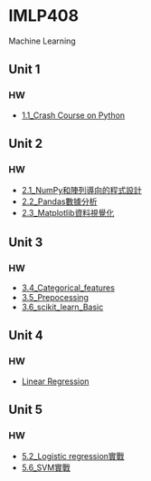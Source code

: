 # IMLP408
Machine Learning

## Unit 1
### HW <br>
* [1.1_Crash Course on Python](http://localhost:8888/notebooks/NTU_IMLP408/Unit01/Unit01_Crash%20Course%20on%20Python.ipynb)

## Unit 2
### HW
* [2.1_NumPy和陣列導向的程式設計](http://localhost:8888/notebooks/NTU_IMLP408/IMLP408/Unit02/2.1_NumPy%E5%92%8C%E9%99%A3%E5%88%97%E5%B0%8E%E5%90%91%E7%9A%84%E7%A8%8B%E5%BC%8F%E8%A8%AD%E8%A8%88.ipynb)<br>
* [2.2_Pandas數據分析](http://localhost:8888/notebooks/NTU_IMLP408/IMLP408/Unit02/2.2.2_Pandas%E6%95%B8%E6%93%9A%E5%88%86%E6%9E%90.ipynb)<br>
* [2.3_Matplotlib資料視覺化](http://localhost:8888/notebooks/NTU_IMLP408/IMLP408/Unit02/2.3.2_Matplotlib%E8%B3%87%E6%96%99%E8%A6%96%E8%A6%BA%E5%8C%96.ipynb)

## Unit 3 
### HW
* [3.4_Categorical_features](http://localhost:8888/notebooks/NTU_IMLP408/IMLP408/Unit03/4_Categorical_features_%E5%AF%A6%E6%88%B0.ipynb)<br>
* [3.5_Prepocessing](http://localhost:8888/notebooks/NTU_IMLP408/IMLP408/Unit03/5_Prepocessing_%E5%AF%A6%E6%88%B0.ipynb)<br>
* [3.6_scikit_learn_Basic](http://localhost:8888/notebooks/NTU_IMLP408/IMLP408/Unit03/6_scikit_learn_Basic_%E5%AF%A6%E6%88%B0.ipynb)

## Unit 4 
### HW
* [Linear Regression](http://localhost:8888/notebooks/Owner/IMLP408/Unit04/Linear%20Regression_HW.ipynb)

## Unit 5 
### HW
* [5.2_Logistic regression實戰](http://localhost:8888/notebooks/NTU_IMLP408/IMLP408/Unit05/Unit05_1/02_Logistic%20regression%E5%AF%A6%E6%88%B0.ipynb)
* [5.6_SVM實戰](http://localhost:8888/notebooks/NTU_IMLP408/IMLP408/Unit05/Unit05_2/SVM%E5%AF%A6%E6%88%B0.ipynb)
